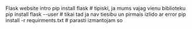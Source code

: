 Flask website intro
pip install flask # tipiski, ja mums vajag vienu biblioteku
pip install flask --user # tikai tad ja nav tiesibu un pirmais izlido ar error
pip install -r requirments.txt # parasti izmantojam so